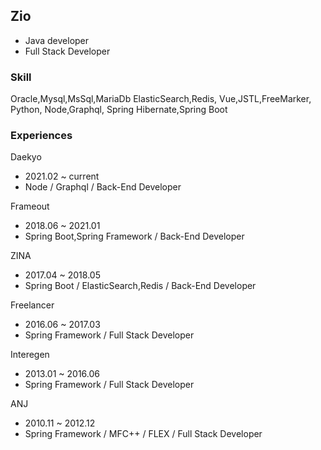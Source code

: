 ## Zio
- Java developer
- Full Stack Developer

### Skill
Oracle,Mysql,MsSql,MariaDb
ElasticSearch,Redis,
Vue,JSTL,FreeMarker,
Python,
Node,Graphql,
Spring Hibernate,Spring Boot

### Experiences
Daekyo
- 2021.02 ~ current
- Node / Graphql / Back-End Developer

Frameout
- 2018.06 ~ 2021.01
- Spring Boot,Spring Framework / Back-End Developer

ZINA
- 2017.04 ~ 2018.05
- Spring Boot / ElasticSearch,Redis / Back-End Developer

Freelancer
- 2016.06 ~ 2017.03 
- Spring Framework / Full Stack Developer

Interegen
- 2013.01 ~ 2016.06
- Spring Framework / Full Stack Developer

ANJ 
- 2010.11 ~ 2012.12
- Spring Framework / MFC++ / FLEX / Full Stack Developer


